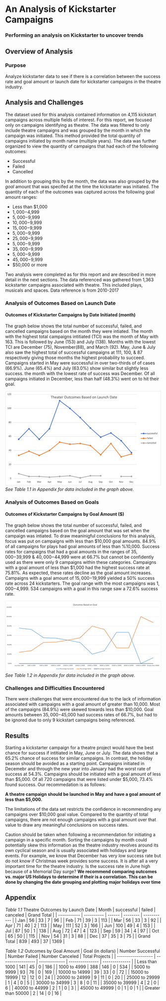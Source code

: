 # An Analysis of Kickstarter Campaigns
### Performing an analysis on Kickstarter to uncover trends

## Overview of Analysis
### Purpose
Analyze kickstarter data to see if there is a correlation between the success rate and goal amount or launch date for kickstarter campaigns in the theatre industry.  

## Analysis and Challenges
The dataset used for this analysis contained information on 4,115 kickstart campaigns across multiple fields of interest. For this report, we focused only on campaigns identifying as theatre. 
The data was filtered to only include theatre campaigns and was grouped by the month in which the campaign was initiated. This method provided the total quantity of campaigns initiated by month name (multiple years). The data was further organized to view the quantity of campaigns that had each of the following outcomes:
  - Successful
  - Failed
  - Cancelled

In addition to grouping this by the month, the data was also grouped by the *goal* amount that was specifed at the time the kickstarter was initiated. The quantity of each of the outcomes was captured across the following goal amount ranges:
  - Less than $1,000
  - $1,000-$4,999
  - $5,000-$9,999
  - $10,000-$9,999
  - $15,000-$9,999
  - $5,000-$9,999
  - $25,000-$9,999
  - $5,000-$9,999
  - $35,000-$9,999
  - $5,000-$9,999
  - $45,000-$9,999
  - $50,000 or more

Two analysis were completed as for this report and are described in more detail in the next sections. The data referenced was gathered from 1,363 kickstarter campaigns associated with theatre. This included plays, musicals and spaces. Data reference is from 2010-2017

### Analysis of Outcomes Based on Launch Date
#### Outcomes of Kickstarter Campaigns by Date Initiated (month)
The graph below shows the total number of successful, failed, and cancelled campaigns based on the month they were intiated. The month with the highest total campaigns intitiated (TCI) was the month of May with 163. This is followed by June (153) and July (138). Months with the lowest TCI are December (75), November(88), and March (92). 
May, June & July also saw the highest total of successful campaigns at 111, 100, & 87 respectively giving those months the highest probability to succeed. Campaigns started in May were successful in over two-thirds of of cases (66.9%). June (65.4%) and July (63.0%) show similar but slightly less success. the month with the lowest rate of success was December. Of all campaigns initiated in December, less than half (48.3%) went on to hit their goal. 

![outcome by date](https://github.com/michaelsullivan0220/kickstarter-analysis/blob/main/Resources/Theater_Outcomes_vs_Launch.png)
*See Table 1.1 in Appendix for data included in the graph above.*

### Analysis of Outcomes Based on Goals
#### Outcomes of Kickstarter Campaigns by Goal Amount ($)
The graph below shows the total number of successful, failed, and cancelled campaigns based on the goal amount that was set when the campaign was intiated.
To draw meaninigful conclusions for this analysis, focus was put on campaigns with less than $10,000 goal amounts. 84.9% of all campaigns for plays had goal amounts of less than %10,000. Success rates for campaigns that had a goal amounts in the ranges of $35,000-$39,999 & $40,000-$44,999 were at 66.7% but cannot be confidently used as there were only 9 campaigns within these categories. 
Campaigns with a goal amount of less than $1,000 had the highest success rate at 75.81%. As expected, these rates decline as the goal amount increases. Campaigns with a goal amount of $15,000-$19,999 yielded a 50% success rate across 24 kickstarters.
The goal range with the most campaigns was $1,000-$4,999. 534 campaigns with a goal in this range saw a 72.6% success rate. 

![outcome by goal](https://github.com/michaelsullivan0220/kickstarter-analysis/blob/main/Resources/Outcomes_vs_Goals.png)
*See Table 1.2 in Appendix for data included in the graph above.*

### Challenges and Difficulties Encountered
There were challenges that were encountered due to the lack of information associated with campaigns with a goal amount of greater than 10,000. Most of the campaigns (84.9%) were skewed towards less than $10,000. Goal amounts between $35,000-$45,000 had success rates of 66.7%, but had to be ignored due to only 9 kickstart campaigns being referenced. 

## Results
Starting a kickstarter campaign for a theatre project would have the best chance for success if intitiated in May, June or July. The data shows that a 65.2% chance of success for similar campaigns. In contrast, the holiday season should be avoided as a starting point. Campaigns initiated in Decemebr and through the new year into January had the worst rate of success at 54.3%.
Campaigns should be initiated with a goal amount of less than $5,000. Of all 720 campaigns that were listed under $5,000, 73.4% found success. 
Our recommedation is as follows: 

**A theatre campaign should be launched in May and have a goal amount of less than $5,000.**

The limitations of the data set restricts the confidence in recommending any campaigns over $10,000 goal value. Compared to the quantity of total campaigns, there are not enough campaigns with a goal amount over that value to draw any meaningful conclusions on success rates. 

Caution should be taken when following a recommendation for initiating a campaign in a specific month. Sorting the campaigns by month could potentially skew this information as the theatre industry revolves around its own cyclical season and is usually associated with holidays and large events. For example, we know that December has very low success rate but do not know if Christmas week provides some success. It is after all a very important time for the theatre industry. Is the success rate in June high because of a Memorial Day surge? **We recommend comparing outcomes vs. major US Holidays to determine if their is a correlation. This can be done by changing the date grouping and plotting major holidays over time**

## Appendix
*Table 1.1* 
Theatre Outcomes by Launch Date
| Month       | successful | failed | canceled | Grand Total |
| ----------- | ---------- | ------ | -------- | ----------- |
| Jan         | 56         | 33     | 7        | 96          |
| Feb         | 71         | 39     | 3        | 113         |
| Mar         | 56         | 33     | 3        | 92          |
| Apr         | 71         | 40     | 2        | 113         |
| May         | 111        | 52     | 3        | 166         |
| Jun         | 100        | 49     | 4        | 153         |
| Jul         | 87         | 50     | 1        | 138         |
| Aug         | 72         | 47     | 4        | 123         |
| Sep         | 59         | 34     | 4        | 97          |
| Oct         | 65         | 50     |          | 115         |
| Nov         | 54         | 31     | 3        | 88          |
| Dec         | 37         | 35     | 3        | 75          |
| Grand Total | 839        | 493    | 37       | 1369        |

*Table 1.2* 
Outcomes by Goal Amount
| Goal  (in dollars) | Number Successful | Number Failed | Number Canceled | Total Projects |
| ------------------ | ----------------- | ------------- | --------------- | -------------- |
| Less than 1000     | 141               | 45            | 0               | 186            |
| 1000 to 4999       | 388               | 146           | 0               | 534            |
| 5000 to 9999       | 93                | 76            | 0               | 169            |
| 10000 to 14999     | 39                | 33            | 0               | 72             |
| 15000 to 19999     | 12                | 12            | 0               | 24             |
| 20000 to 24999     | 9                 | 11            | 0               | 20             |
| 25000 to 29999     | 1                 | 4             | 0               | 5              |
| 30000 to 34999     | 3                 | 8             | 0               | 11             |
| 35000 to 39999     | 4                 | 2             | 0               | 6              |
| 40000 to 44999     | 2                 | 1             | 0               | 3              |
| 45000 to 49999     | 0                 | 1             | 0               | 1              |
| Greater than 50000 | 2                 | 14            | 0               | 16             |

